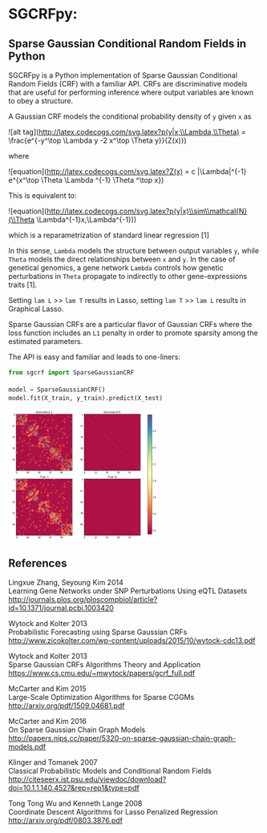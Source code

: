 # SGCRFpy:
## Sparse Gaussian Conditional Random Fields in Python

SGCRFpy is a Python implementation of Sparse Gaussian Conditional Random Fields (CRF) with a familiar API. CRFs are discriminative models that are useful for performing inference where output variables are known to obey a structure.

A Gaussian CRF models the conditional probability density of `y` given `x` as

![alt tag](http://latex.codecogs.com/svg.latex?p(y|x;\\Lambda,\\Theta) = \\frac{e^{-y^\\top \\Lambda y -2 x^\\top \\Theta y}}{Z(x)})

where

![equation](http://latex.codecogs.com/svg.latex?Z(x) = c |\\Lambda|^{-1} e^{x^\\top \\Theta \\Lambda ^{-1} \\Theta ^\\top x})

This is equivalent to:

![equation](http://latex.codecogs.com/svg.latex?p(y|x)\\sim\\mathcal{N}(\\Theta \\Lambda^{-1}x,\\Lambda^{-1}))

which is a reparametrization of standard linear regression [1]

In this sense, `Lambda` models the structure between output variables `y`, while `Theta` models the direct relationships between `x` and `y`. In the case of genetical genomics, a gene network `Lambda` controls how genetic perturbations in `Theta` propagate to indirectly to other gene-expressions traits [1].

Setting `lam L` >> `lam T` results in Lasso, setting `lam T` >> `lam L` results in Graphical Lasso.

Sparse Gaussian CRFs are a particular flavor of Gaussian CRFs where the loss function includes an `L1` penalty in order to promote sparsity among the estimated parameters.

The API is easy and familiar and leads to one-liners:
```python
from sgcrf import SparseGaussianCRF

model = SparseGaussianCRF()
model.fit(X_train, y_train).predict(X_test)
```

<img src=https://github.com/dswah/sgcrfpy/blob/master/images/random_graph.png height=60% width=60%>

## References
Lingxue Zhang, Seyoung Kim 2014  
Learning Gene Networks under SNP Perturbations Using eQTL Datasets  
http://journals.plos.org/ploscompbiol/article?id=10.1371/journal.pcbi.1003420


Wytock and Kolter 2013  
Probabilistic Forecasting using Sparse Gaussian CRFs  
http://www.zicokolter.com/wp-content/uploads/2015/10/wytock-cdc13.pdf


Wytock and Kolter 2013  
Sparse Gaussian CRFs Algorithms Theory and Application  
https://www.cs.cmu.edu/~mwytock/papers/gcrf_full.pdf


McCarter and Kim 2015  
Large-Scale Optimization Algorithms for Sparse CGGMs  
http://arxiv.org/pdf/1509.04681.pdf


McCarter and Kim 2016  
On Sparse Gaussian Chain Graph Models  
http://papers.nips.cc/paper/5320-on-sparse-gaussian-chain-graph-models.pdf


Klinger and Tomanek 2007  
Classical Probabilistic Models and Conditional Random Fields  
http://citeseerx.ist.psu.edu/viewdoc/download?doi=10.1.1.140.4527&rep=rep1&type=pdf


Tong Tong Wu and Kenneth Lange 2008  
Coordinate Descent Algorithms for Lasso Penalized Regression  
http://arxiv.org/pdf/0803.3876.pdf
